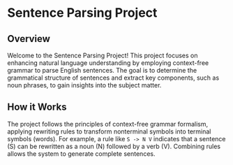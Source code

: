# Sentence Parsing Project

## Overview

Welcome to the Sentence Parsing Project! This project focuses on enhancing natural language understanding by employing context-free grammar to parse English sentences. The goal is to determine the grammatical structure of sentences and extract key components, such as noun phrases, to gain insights into the subject matter.

## How it Works

The project follows the principles of context-free grammar formalism, applying rewriting rules to transform nonterminal symbols into terminal symbols (words). For example, a rule like `S -> N V` indicates that a sentence (S) can be rewritten as a noun (N) followed by a verb (V). Combining rules allows the system to generate complete sentences.

